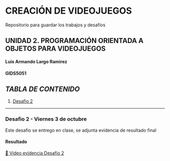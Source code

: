 # CREACIÓN DE VIDEOJUEGOS
Repositorio para guardar los trabajos y desafíos 

## UNIDAD 2. PROGRAMACIÓN ORIENTADA A OBJETOS PARA VIDEOJUEGOS

#### Luis Armando Largo Ramirez
#### GIDS5051

## ***TABLA DE CONTENIDO***
1. [Desafio 2 ](#desafio-2-viernes-3-de-octubre)

---

### Desafio 2 - Viernes 3 de octubre
Este desafio se entrego en clase, se adjunta evidencia de resultado final
#### Resultado
[🎥 Video evidencia Desafío 2](https://drive.google.com/file/d/1_qFI1fgokiwE5Kf2iLjcbstcdQwGvo8k/view?usp=sharing)
